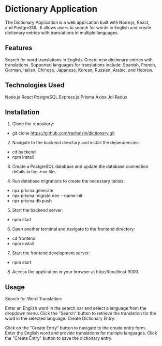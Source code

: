 # Dictionary Application
The Dictionary Application is a web application built with Node.js, React, and PostgreSQL. It allows users to search for words in English and create dictionary entries with translations in multiple languages.

## Features
Search for word translations in English.
Create new dictionary entries with translations.
Supported languages for translations include: Spanish, French, German, Italian, Chinese, Japanese, Korean, Russian, Arabic, and Hebrew.
## Technologies Used
Node.js
React
PostgreSQL
Express.js
Prisma
Axios
Joi
Redux

## Installation

1. Clone the repository:
- git clone https://github.com/rachelsin/dictionary.git

2. Navigate to the backend directory and install the dependencies:
- cd backend
- npm install
  
3. Create a PostgreSQL database and update the database connection details in the .env file.

4. Run database migrations to create the necessary tables:
- npx prisma generate
- npx prisma migrate dev --name init
- npx prisma db push
  
5. Start the backend server:
- npm start

6. Open another terminal and navigate to the frontend directory:
- cd frontend
- npm install
  
7. Start the frontend development server:
- npm start

8. Access the application in your browser at http://localhost:3000.

## Usage
Search for Word Translation:

Enter an English word in the search bar and select a language from the dropdown menu.
Click the "Search" button to retrieve the translation for the word in the selected language.
Create Dictionary Entry:

Click on the "Create Entry" button to navigate to the create entry form.
Enter the English word and provide translations for multiple languages.
Click the "Create Entry" button to save the dictionary entry.
